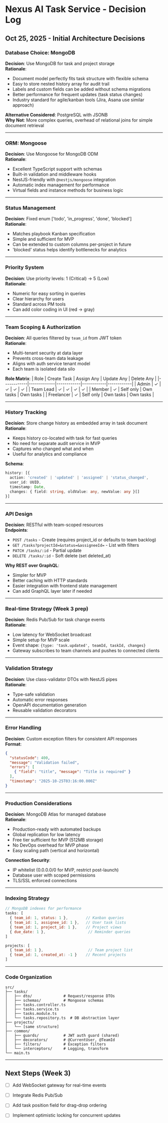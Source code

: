 # Nexus AI Task Service - Decision Log

## Oct 25, 2025 - Initial Architecture Decisions

### Database Choice: MongoDB
**Decision**: Use MongoDB for task and project storage  
**Rationale**: 
- Document model perfectly fits task structure with flexible schema
- Easy to store nested history array for audit trail
- Labels and custom fields can be added without schema migrations
- Better performance for frequent updates (task status changes)
- Industry standard for agile/kanban tools (Jira, Asana use similar approach)

**Alternative Considered**: PostgreSQL with JSONB  
**Why Not**: More complex queries, overhead of relational joins for simple document retrieval

---

### ORM: Mongoose
**Decision**: Use Mongoose for MongoDB ODM  
**Rationale**:
- Excellent TypeScript support with schemas
- Built-in validation and middleware hooks
- NestJS-friendly with `@nestjs/mongoose` integration
- Automatic index management for performance
- Virtual fields and instance methods for business logic

---

### Status Management
**Decision**: Fixed enum ['todo', 'in_progress', 'done', 'blocked']  
**Rationale**:
- Matches playbook Kanban specification
- Simple and sufficient for MVP
- Can be extended to custom columns per-project in future
- 'blocked' status helps identify bottlenecks for analytics

---

### Priority System
**Decision**: Use priority levels: 1 (Critical) → 5 (Low)  
**Rationale**:
- Numeric for easy sorting in queries
- Clear hierarchy for users
- Standard across PM tools
- Can add color coding in UI (red → gray)

---

### Team Scoping & Authorization
**Decision**: All queries filtered by `team_id` from JWT token  
**Rationale**:
- Multi-tenant security at data layer
- Prevents cross-team data leakage
- Aligns with auth service tenant model
- Each team is isolated data silo

**Role Matrix**:
| Role       | Create Task | Assign Any | Update Any | Delete Any |
|------------|-------------|------------|------------|------------|
| Admin      | ✓           | ✓          | ✓          | ✓          |
| Team Lead  | ✓           | ✓          | ✓          | ✓          |
| Member     | ✓           | Self only  | Own tasks  | Own tasks  |
| Freelancer | ✓           | Self only  | Own tasks  | Own tasks  |

---

### History Tracking
**Decision**: Store change history as embedded array in task document  
**Rationale**:
- Keeps history co-located with task for fast queries
- No need for separate audit service in MVP
- Captures who changed what and when
- Useful for analytics and compliance

**Schema**:
```typescript
history: [{
  action: 'created' | 'updated' | 'assigned' | 'status_changed',
  user_id: UUID,
  timestamp: Date,
  changes: { field: string, oldValue: any, newValue: any }[]
}]
```

---

### API Design
**Decision**: RESTful with team-scoped resources  
**Endpoints**:
- `POST /tasks` - Create (requires project_id or defaults to team backlog)
- `GET /tasks?projectId=&status=&assigneeId=` - List with filters
- `PATCH /tasks/:id` - Partial update
- `DELETE /tasks/:id` - Soft delete (set deleted_at)

**Why REST over GraphQL**: 
- Simpler for MVP
- Better caching with HTTP standards
- Easier integration with frontend state management
- Can add GraphQL layer later if needed

---

### Real-time Strategy (Week 3 prep)
**Decision**: Redis Pub/Sub for task change events  
**Rationale**:
- Low latency for WebSocket broadcast
- Simple setup for MVP scale
- Event shape: `{type: 'task.updated', teamId, taskId, changes}`
- Gateway subscribes to team channels and pushes to connected clients

---

### Validation Strategy
**Decision**: Use class-validator DTOs with NestJS pipes  
**Rationale**:
- Type-safe validation
- Automatic error responses
- OpenAPI documentation generation
- Reusable validation decorators

---

### Error Handling
**Decision**: Custom exception filters for consistent API responses  
**Format**:
```json
{
  "statusCode": 400,
  "message": "Validation failed",
  "errors": [
    { "field": "title", "message": "Title is required" }
  ],
  "timestamp": "2025-10-25T03:16:00.000Z"
}
```

---

### Production Considerations
**Decision**: MongoDB Atlas for managed database  
**Rationale**:
- Production-ready with automated backups
- Global replication for low latency
- Free tier sufficient for MVP (512MB storage)
- No DevOps overhead for MVP phase
- Easy scaling path (vertical and horizontal)

**Connection Security**:
- IP whitelist (0.0.0.0/0 for MVP, restrict post-launch)
- Database user with scoped permissions
- TLS/SSL enforced connections

---

### Indexing Strategy
```javascript
// MongoDB indexes for performance
tasks: [
  { team_id: 1, status: 1 },        // Kanban queries
  { team_id: 1, assignee_id: 1 },   // User task lists
  { team_id: 1, project_id: 1 },    // Project views
  { due_date: 1 },                   // Reminder queries
]

projects: [
  { team_id: 1 },                    // Team project list
  { team_id: 1, created_at: -1 }    // Recent projects
]
```

---

### Code Organization
```
src/
├── tasks/
│   ├── dto/              # Request/response DTOs
│   ├── schemas/          # Mongoose schemas
│   ├── tasks.controller.ts
│   ├── tasks.service.ts
│   ├── tasks.module.ts
│   └── tasks.repository.ts  # DB abstraction layer
├── projects/
│   └── [same structure]
├── common/
│   ├── guards/           # JWT auth guard (shared)
│   ├── decorators/       # @CurrentUser, @TeamId
│   ├── filters/          # Exception filters
│   └── interceptors/     # Logging, transform
└── main.ts
```

---

## Next Steps (Week 3)
- [ ] Add WebSocket gateway for real-time events
- [ ] Integrate Redis Pub/Sub
- [ ] Add task position field for drag-drop ordering
- [ ] Implement optimistic locking for concurrent updates

